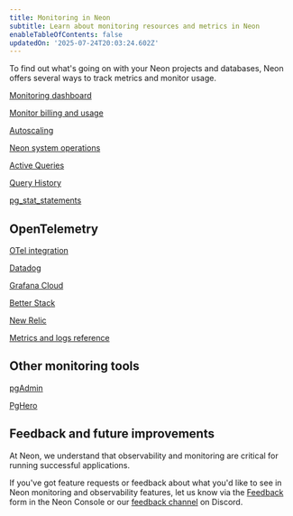 ```yaml
---
title: Monitoring in Neon
subtitle: Learn about monitoring resources and metrics in Neon
enableTableOfContents: false
updatedOn: '2025-07-24T20:03:24.602Z'
---
```


To find out what's going on with your Neon projects and databases, Neon offers several ways to track metrics and monitor usage.

<DetailIconCards>

<a href="/docs/introduction/monitoring-page" description="View system and database metrics on the Neon Monitoring dashboard" icon="queries">Monitoring dashboard</a>

<a href="/docs/introduction/monitor-usage" description="Monitor billing and usage metrics for your Neon account and projects" icon="chart-bar">Monitor billing and usage</a>

<a href="/docs/guides/autoscaling-guide#monitor-autoscaling" description="Monitor Autoscaling vCPU and RAM usage" icon="autoscaling">Autoscaling</a>

<a href="/docs/manage/operations" description="Monitor Neon project operations from the Neon Console, API, or CLI" icon="transactions">Neon system operations</a>

<a href="/docs/introduction/monitor-active-queries" description="View and analyze running queries in your database" icon="import">Active Queries</a>

<a href="/docs/introduction/monitor-query-history" description="View and analyze query history for your Neon database" icon="research">Query History</a>

<a href="/docs/extensions/pg_stat_statements" description="Monitor query performance and statistics in Postgres with pg_stat_statements" icon="metrics">pg_stat_statements</a>

</DetailIconCards>

## OpenTelemetry

<DetailIconCards>

<a href="/docs/guides/opentelemetry" description="Export Neon metrics to any OpenTelemetry-compatible observability platform" icon="trend-up">OTel integration</a>

<a href="/docs/guides/datadog" description="Export Neon Metrics to Datadog with the Neon Datadog Integration" icon="trend-up">Datadog</a>

<a href="/docs/guides/grafana-cloud" description="Export Neon metrics and logs to Grafana Cloud with native OTLP integration" icon="trend-up">Grafana Cloud</a>

<a href="https://neon.com/guides/betterstack-otel-neon" description="Monitor Neon with Better Stack using OpenTelemetry integration" icon="trend-up">Better Stack</a>

<a href="https://neon.com/guides/newrelic-otel-neon" description="Monitor Neon with New Relic using OpenTelemetry integration" icon="trend-up">New Relic</a>

<a href="/docs/reference/metrics-logs" description="Metrics and logs reference for monitoring" icon="research">Metrics and logs reference</a>

</DetailIconCards>

## Other monitoring tools

<DetailIconCards>

<a href="/docs/introduction/monitor-pgadmin" description="Monitor your Neon Postgres database with pgAdmin" icon="wrench">pgAdmin</a>

<a href="/docs/introduction/monitor-pghero" description="Monitor your Neon Postgres database with PgHero" icon="wrench">PgHero</a>

</DetailIconCards>

## Feedback and future improvements

At Neon, we understand that observability and monitoring are critical for running successful applications.

If you've got feature requests or feedback about what you'd like to see in Neon monitoring and observability features, let us know via the [Feedback](https://console.neon.tech/app/projects?modal=feedback) form in the Neon Console or our [feedback channel](https://discord.com/channels/1176467419317940276/1176788564890112042) on Discord.
